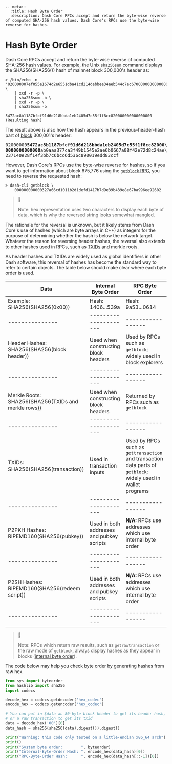 ```{eval-rst}
.. meta::
  :title: Hash Byte Order
  :description: Dash Core RPCs accept and return the byte-wise reverse of computed SHA-256 hash values. Dash Core's RPCs use the byte-wise reverse for hashes.
```

# Hash Byte Order

Dash Core RPCs accept and return the byte-wise reverse of computed SHA-256 hash values. For example, the Unix `sha256sum` command displays the SHA256(SHA256()) hash of mainnet block 300,000's header as:

``` shell
> /bin/echo -n '020000007ef055e1674d2e6551dba41cd214debbee34aeb544c7ec670000000000000000d3998963f80c5bab43fe8c26228e98d030edf4dcbe48a666f5c39e2d7a885c9102c86d536c890019593a470d' \
    | xxd -r -p \
    | sha256sum -b \
    | xxd -r -p \
    | sha256sum -b

5472ac8b1187bfcf91d6d218bbda1eb2405d7c55f1f8cc820000000000000000 (Resulting hash)
```

The result above is also how the hash appears in the previous-header-hash part of [block](../resources/glossary.md#block) 300,001's header:

<pre>02000000<b>5472ac8b1187bfcf91d6d218bbda1eb2405d7c55f1f8cc82000\
0000000000000</b>ab0aaa377ca3f49b1545e2ae6b0667a08f42e72d8c24ae\
237140e28f14f3bb7c6bcc6d536c890019edd83ccf</pre>

However, Dash Core's RPCs use the byte-wise reverse for hashes, so if you want to get information about block 675,776 using the [`getblock` RPC](../api/remote-procedure-calls-blockchain.md#getblock), you need to reverse the requested hash:

``` shell
> dash-cli getblock \
    000000000000327a66cd1011b2d1defd1417b7d9e39b439e8e67ba996ee92602
```

> 📘
>
> Note: hex representation uses two characters to display each byte of data, which is why the reversed string looks somewhat mangled.

The rationale for the reversal is unknown, but it likely stems from Dash Core's use of hashes (which are byte arrays in C++) as integers for the purpose of determining whether the hash is below the network target. Whatever the reason for reversing header hashes, the reversal also extends to other hashes used in RPCs, such as [TXIDs](../resources/glossary.md#transaction-identifiers) and merkle roots.

As header hashes and TXIDs are widely used as global identifiers in other Dash software, this reversal of hashes has become the standard way to refer to certain objects. The table below should make clear where each byte order is used.

| Data | Internal Byte Order | RPC Byte Order |
|---------------|---------------------|-----------------|
| Example: SHA256(SHA256(0x00))  | Hash: 1406...539a         | Hash: 9a53...0614     |
|---------------|---------------------|-----------------|
| Header Hashes: SHA256(SHA256(block header))  | Used when constructing block headers  | Used by RPCs such as `getblock`; widely used in block explorers |
|---------------|---------------------|-----------------|
| Merkle Roots: SHA256(SHA256(TXIDs and merkle rows))  | Used when constructing block headers  | Returned by RPCs such as `getblock` |
|---------------|---------------------|-----------------|
| TXIDs: SHA256(SHA256(transaction))  | Used in transaction inputs | Used by RPCs such as `gettransaction` and transaction data parts of `getblock`; widely used in wallet programs |
|---------------|---------------------|-----------------|
| P2PKH Hashes: RIPEMD160(SHA256(pubkey))  | Used in both addresses and pubkey scripts  | **N/A:** RPCs use addresses which use internal byte order |
|---------------|---------------------|-----------------|
| P2SH Hashes: RIPEMD160(SHA256(redeem script))  | Used in both addresses and pubkey scripts | **N/A:** RPCs use addresses which use internal byte order |
|---------------|---------------------|-----------------|

> 📘
>
> Note: RPCs which return raw results, such as `getrawtransaction` or the raw mode of `getblock`, always display hashes as they appear in blocks ([internal byte order](../resources/glossary.md#internal-byte-order)).

The code below may help you check byte order by generating hashes from raw hex.

``` python
from sys import byteorder
from hashlib import sha256
import codecs

decode_hex = codecs.getdecoder('hex_codec')
encode_hex = codecs.getencoder('hex_codec')

# You can put in $data an 80-byte block header to get its header hash,
# or a raw transaction to get its txid
data = decode_hex('00')[0]
data_hash = sha256(sha256(data).digest()).digest()

print("Warning: this code only tested on a little-endian x86_64 arch")
print()
print("System byte order:        ", byteorder)
print("Internal-Byte-Order Hash: ", encode_hex(data_hash)[0])
print("RPC-Byte-Order Hash:      ", encode_hex(data_hash[::-1])[0])
```
